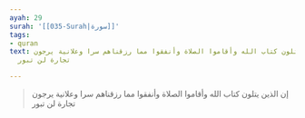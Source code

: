 ```yaml
---
ayah: 29
surah: '[[035-Surah|سورة]]'
tags:
- quran
text: إن الذين يتلون كتاب الله وأقاموا الصلاة وأنفقوا مما رزقناهم سرا وعلانية يرجون
  تجارة لن تبور

---
```

> إن الذين يتلون كتاب الله وأقاموا الصلاة وأنفقوا مما رزقناهم سرا وعلانية يرجون تجارة لن تبور
